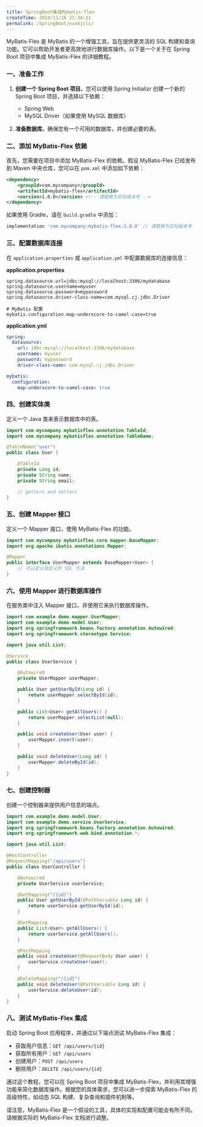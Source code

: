```yaml
---
title: SpringBoot集成Mybatis-flex
createTime: 2024/11/16 21:34:31
permalink: /SpringBoot/nuvkjclc/
---
```

MyBatis-Flex 是 MyBatis 的一个增强工具，旨在提供更灵活的 SQL 构建和查询功能。它可以帮助开发者更高效地进行数据库操作。以下是一个关于在 Spring Boot 项目中集成 MyBatis-Flex 的详细教程。

### 一、准备工作

1. **创建一个 Spring Boot 项目**。您可以使用 Spring Initializr 创建一个新的 Spring Boot 项目，并选择以下依赖：

   - Spring Web
   - MySQL Driver（如果使用 MySQL 数据库）

2. **准备数据库**。确保您有一个可用的数据库，并创建必要的表。

### 二、添加 MyBatis-Flex 依赖

首先，您需要在项目中添加 MyBatis-Flex 的依赖。假设 MyBatis-Flex 已经发布到 Maven 中央仓库，您可以在 `pom.xml` 中添加如下依赖：

```xml
<dependency>
    <groupId>com.mycompany</groupId>
    <artifactId>mybatis-flex</artifactId>
    <version>1.0.0</version> <!-- 请替换为实际版本号 -->
</dependency>
```

如果使用 Gradle，请在 `build.gradle` 中添加：

```groovy
implementation 'com.mycompany:mybatis-flex:1.0.0' // 请替换为实际版本号
```

### 三、配置数据库连接

在 `application.properties` 或 `application.yml` 中配置数据库的连接信息：

**application.properties**

```properties
spring.datasource.url=jdbc:mysql://localhost:3306/mydatabase
spring.datasource.username=myuser
spring.datasource.password=mypassword
spring.datasource.driver-class-name=com.mysql.cj.jdbc.Driver

# MyBatis 配置
mybatis.configuration.map-underscore-to-camel-case=true
```

**application.yml**

```yaml
spring:
  datasource:
    url: jdbc:mysql://localhost:3306/mydatabase
    username: myuser
    password: mypassword
    driver-class-name: com.mysql.cj.jdbc.Driver

mybatis:
  configuration:
    map-underscore-to-camel-case: true
```

### 四、创建实体类

定义一个 Java 类来表示数据库中的表。

```java
import com.mycompany.mybatisflex.annotation.TableId;
import com.mycompany.mybatisflex.annotation.TableName;

@TableName("user")
public class User {

    @TableId
    private Long id;
    private String name;
    private String email;

    // getters and setters
}
```

### 五、创建 Mapper 接口

定义一个 Mapper 接口，使用 MyBatis-Flex 的功能。

```java
import com.mycompany.mybatisflex.core.mapper.BaseMapper;
import org.apache.ibatis.annotations.Mapper;

@Mapper
public interface UserMapper extends BaseMapper<User> {
    // 可以定义自定义的 SQL 方法
}
```

### 六、使用 Mapper 进行数据库操作

在服务类中注入 Mapper 接口，并使用它来执行数据库操作。

```java
import com.example.demo.mapper.UserMapper;
import com.example.demo.model.User;
import org.springframework.beans.factory.annotation.Autowired;
import org.springframework.stereotype.Service;

import java.util.List;

@Service
public class UserService {

    @Autowired
    private UserMapper userMapper;

    public User getUserById(Long id) {
        return userMapper.selectById(id);
    }

    public List<User> getAllUsers() {
        return userMapper.selectList(null);
    }

    public void createUser(User user) {
        userMapper.insert(user);
    }

    public void deleteUser(Long id) {
        userMapper.deleteById(id);
    }
}
```

### 七、创建控制器

创建一个控制器来提供用户信息的端点。

```java
import com.example.demo.model.User;
import com.example.demo.service.UserService;
import org.springframework.beans.factory.annotation.Autowired;
import org.springframework.web.bind.annotation.*;

import java.util.List;

@RestController
@RequestMapping("/api/users")
public class UserController {

    @Autowired
    private UserService userService;

    @GetMapping("/{id}")
    public User getUserById(@PathVariable Long id) {
        return userService.getUserById(id);
    }

    @GetMapping
    public List<User> getAllUsers() {
        return userService.getAllUsers();
    }

    @PostMapping
    public void createUser(@RequestBody User user) {
        userService.createUser(user);
    }

    @DeleteMapping("/{id}")
    public void deleteUser(@PathVariable Long id) {
        userService.deleteUser(id);
    }
}
```

### 八、测试 MyBatis-Flex 集成

启动 Spring Boot 应用程序，并通过以下端点测试 MyBatis-Flex 集成：

- 获取用户信息：`GET /api/users/{id}`
- 获取所有用户：`GET /api/users`
- 创建用户：`POST /api/users`
- 删除用户：`DELETE /api/users/{id}`

通过这个教程，您可以在 Spring Boot 项目中集成 MyBatis-Flex，并利用其增强功能来简化数据库操作。根据您的具体需求，您可以进一步探索 MyBatis-Flex 的高级特性，如动态 SQL 构建、复杂查询和插件机制等。

请注意，MyBatis-Flex 是一个假设的工具，具体的实现和配置可能会有所不同。请根据实际的 MyBatis-Flex 文档进行调整。